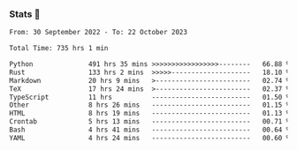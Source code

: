 ### Stats 👋
<!--START_SECTION:waka-->

```txt
From: 30 September 2022 - To: 22 October 2023

Total Time: 735 hrs 1 min

Python              491 hrs 35 mins >>>>>>>>>>>>>>>>>--------   66.88 %
Rust                133 hrs 2 mins  >>>>>--------------------   18.10 %
Markdown            20 hrs 9 mins   >------------------------   02.74 %
TeX                 17 hrs 24 mins  >------------------------   02.37 %
TypeScript          11 hrs          -------------------------   01.50 %
Other               8 hrs 26 mins   -------------------------   01.15 %
HTML                8 hrs 19 mins   -------------------------   01.13 %
Crontab             5 hrs 13 mins   -------------------------   00.71 %
Bash                4 hrs 41 mins   -------------------------   00.64 %
YAML                4 hrs 24 mins   -------------------------   00.60 %
```

<!--END_SECTION:waka-->

<!--
**buhaytza2005/buhaytza2005** is a ✨ _special_ ✨ repository because its `README.md` (this file) appears on your GitHub profile.

Here are some ideas to get you started:

- 🔭 I’m currently working on ...
- 🌱 I’m currently learning ...
- 👯 I’m looking to collaborate on ...
- 🤔 I’m looking for help with ...
- 💬 Ask me about ...
- 📫 How to reach me: ...
- 😄 Pronouns: ...
- ⚡ Fun fact: ...
-->


